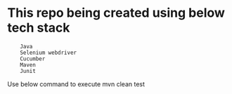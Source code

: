 # This repo being created using below tech stack
		Java
		Selenium webdriver
		Cucumber
		Maven
		Junit
  
Use below command to execute 
		mvn clean test

